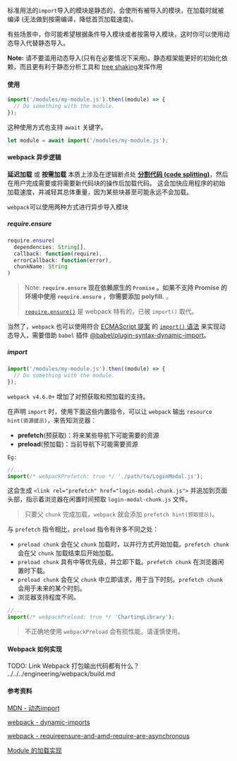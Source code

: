 标准用法的`import`导入的模块是静态的，会使所有被导入的模块，在加载时就被编译 (无法做到按需编译，降低首页加载速度)。

有些场景中，你可能希望根据条件导入模块或者按需导入模块，这时你可以使用动态导入代替静态导入。

**Note:** 请不要滥用动态导入(只有在必要情况下采用)。静态框架能更好的初始化依赖，而且更有利于静态分析工具和 [tree shaking](https://wiki.developer.mozilla.org/en-US/docs/Glossary/Tree_shaking)发挥作用

#### 使用

```js
import('/modules/my-module.js').then((module) => {
  // Do something with the module.
});
```

这种使用方式也支持 `await` 关键字。

```js
let module = await import('/modules/my-module.js');
```

#### webpack 异步逻辑

**延迟加载** 或 **按需加载** 本质上涉及在逻辑断点处 **[分割代码 (code splitting)](https://webpack.js.org/guides/code-splitting/)**，然后在用户完成需要或将需要新代码块的操作后加载代码。 这会加快应用程序的初始加载速度，并减轻其总体重量，因为某些块甚至可能永远不会加载。

`webpack`可以使用两种方式进行异步导入模块

##### require.ensure

```js
require.ensure(
  dependencies: String[],
  callback: function(require),
  errorCallback: function(error),
  chunkName: String
)
```

> Note: **`require.ensure` 现在依赖原生的 `Promise` 。如果不支持 Promise 的环境中使用 `require.ensure` ，你需要添加 polyfill.** 。
>
> [`require.ensure()`](https://webpack.js.org/api/module-methods/#requireensure) 是 webpack 特有的，已被 `import()` 取代。

当然了，`webpack` 也可以使用符合 [ECMAScript 提案](https://github.com/tc39/proposal-dynamic-import) 的 [`import()` 语法](https://webpack.docschina.org/api/module-methods/#import-1) 来实现动态导入，需要借助 `babel` 插件 [@babel/plugin-syntax-dynamic-import](https://babeljs.io/docs/en/babel-plugin-syntax-dynamic-import)。

##### import

```js
import('/modules/my-module.js').then((module) => {
  // Do something with the module.
});
```

`webpack v4.6.0+` 增加了对预获取和预加载的支持。

在声明 `import` 时，使用下面这些内置指令，可以让 `webpack` 输出 `resource hint(资源提示)`，来告知浏览器：

- **prefetch**(预获取)：将来某些导航下可能需要的资源
- **preload**(预加载)：当前导航下可能需要资源

`Eg:`

```js
//...
import(/* webpackPrefetch: true */ './path/to/LoginModal.js');
```

这会生成 `<link rel="prefetch" href="login-modal-chunk.js">` 并追加到页面头部，指示着浏览器在闲置时间预取 `login-modal-chunk.js` 文件。

> 只要父 `chunk` 完成加载，`webpack` 就会添加 `prefetch hint(预取提示)`。

与 `prefetch` 指令相比，`preload` 指令有许多不同之处：

- `preload chunk` 会在父 `chunk` 加载时，以并行方式开始加载。`prefetch chunk` 会在父 `chunk` 加载结束后开始加载。
- `preload chunk` 具有中等优先级，并立即下载。`prefetch chunk` 在浏览器闲置时下载。
- `preload chunk` 会在父 `chunk` 中立即请求，用于当下时刻。`prefetch chunk` 会用于未来的某个时刻。
- 浏览器支持程度不同。

```js
//...
import(/* webpackPreload: true */ 'ChartingLibrary');
```

> 不正确地使用 `webpackPreload` 会有损性能，请谨慎使用。

#### Webpack 如何实现

TODO: Link Webpack 打包输出代码都有什么？ ../../../engineering/webpack/build.md

#### 参考资料

[MDN - 动态import](https://developer.mozilla.org/zh-CN/docs/Web/JavaScript/Reference/Statements/import#%E5%8A%A8%E6%80%81import)

[webpack - dynamic-imports](https://webpack.docschina.org/guides/code-splitting/#dynamic-imports)

[webpack - requireensure-and-amd-require-are-asynchronous](https://webpack.docschina.org/migrate/3/#requireensure-and-amd-require-are-asynchronous)

[Module 的加载实现](https://es6.ruanyifeng.com/#docs/module-loader)

